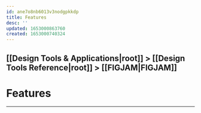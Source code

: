 ```yaml
---
id: ane7o8nb6013v3nodgpkkdp
title: Features
desc: ''
updated: 1653000863760
created: 1653000740324
---
```

<!-- ## **[[Design Tools & Applications|root]]** > **[[Design Tools Reference|root]]** > **[[FIGJAM|FIGJAM]]** -->
## [[Design Tools & Applications|root]] > [[Design Tools Reference|root]] > **[[FIGJAM|FIGJAM]]**
<!-- # _Figjam:_ **Keyboard Shortcuts** -->
# **Features**
***
